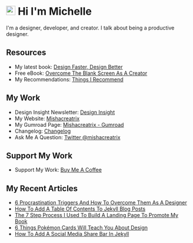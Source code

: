 # <img src="https://media.giphy.com/media/hvRJCLFzcasrR4ia7z/giphy.gif" width="25px"> Hi I'm Michelle


I'm a designer, developer, and creator. I talk about being a productive designer.


## Resources
- My latest book: [Design Faster, Design Better](https://designfaster.netlify.app/)
- Free eBook: [Overcome The Blank Screen As A Creator](https://gum.co/blank-screen)
- My Recommendations: [Things I Recommend](https://www.mishacreatrix.com/recommendations)

## My Work
- Design Insight Newsletter: [Design Insight](https://designinsight.substack.com/)
- My Website: [Mishacreatrix](https://mishacreatrix.com/)
- My Gumroad Page: [Mishacreatrix - Gumroad](https://gumroad.com/mishacreatrix)
- Changelog: [Changelog](https://mishacreatrix-changelog.netlify.app/)
- Ask Me A Question: [Twitter @mishacreatrix](https://twitter.com/MishaCreatrix)

## Support My Work
- Support My Work: [Buy Me A Coffee](https://www.buymeacoffee.com/mishacreatrix)


## My Recent Articles

  * [6 Procrastination Triggers And How To Overcome Them As A Designer](https://mishacreatrix.com/overcoming-procrastination-designer)
  * [How To Add A Table Of Contents To Jekyll Blog Posts](https://mishacreatrix.com/table-of-contents-jekyll)
  * [The 7 Step Process I Used To Build A Landing Page To Promote My Book](https://mishacreatrix.com/book-landing-page)
  * [6 Things Pokémon Cards Will Teach You About Design](https://mishacreatrix.com/pokemon-cards-teach-design)
  * [How To Add A Social Media Share Bar In Jekyll](https://mishacreatrix.com/social-media-share-jekyll)

